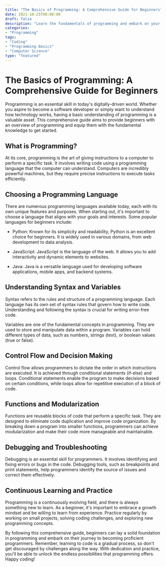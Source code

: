 ```yaml
---
title: "The Basics of Programming: A Comprehensive Guide for Beginners"
date: 2021-10-25T08:00:00
draft: false
description: "Learn the fundamentals of programming and embark on your journey to becoming a proficient programmer."
categories:
- "Programming"
tags:
- "Coding"
- "Programming Basics"
- "Computer Science"
type: "featured"
---
```


# The Basics of Programming: A Comprehensive Guide for Beginners

Programming is an essential skill in today's digitally-driven world. Whether you aspire to become a software developer or simply want to understand how technology works, having a basic understanding of programming is a valuable asset. This comprehensive guide aims to provide beginners with an overview of programming and equip them with the fundamental knowledge to get started.

## What is Programming?

At its core, programming is the art of giving instructions to a computer to perform a specific task. It involves writing code using a programming language that the computer can understand. Computers are incredibly powerful machines, but they require precise instructions to execute tasks efficiently.

## Choosing a Programming Language

There are numerous programming languages available today, each with its own unique features and purposes. When starting out, it's important to choose a language that aligns with your goals and interests. Some popular languages for beginners include:

- Python: Known for its simplicity and readability, Python is an excellent choice for beginners. It is widely used in various domains, from web development to data analysis.

- JavaScript: JavaScript is the language of the web. It allows you to add interactivity and dynamic elements to websites.

- Java: Java is a versatile language used for developing software applications, mobile apps, and backend systems.

## Understanding Syntax and Variables

Syntax refers to the rules and structure of a programming language. Each language has its own set of syntax rules that govern how to write code. Understanding and following the syntax is crucial for writing error-free code.

Variables are one of the fundamental concepts in programming. They are used to store and manipulate data within a program. Variables can hold different types of data, such as numbers, strings (text), or boolean values (true or false).

## Control Flow and Decision Making

Control flow allows programmers to dictate the order in which instructions are executed. It is achieved through conditional statements (if-else) and loops. Conditional statements enable the program to make decisions based on certain conditions, while loops allow for repetitive execution of a block of code.

## Functions and Modularization

Functions are reusable blocks of code that perform a specific task. They are designed to eliminate code duplication and improve code organization. By breaking down a program into smaller functions, programmers can achieve modularization and make their code more manageable and maintainable.

## Debugging and Troubleshooting

Debugging is an essential skill for programmers. It involves identifying and fixing errors or bugs in the code. Debugging tools, such as breakpoints and print statements, help programmers identify the source of issues and correct them effectively.

## Continuous Learning and Practice

Programming is a continuously evolving field, and there is always something new to learn. As a beginner, it's important to embrace a growth mindset and be willing to learn from experience. Practice regularly by working on small projects, solving coding challenges, and exploring new programming concepts.

By following this comprehensive guide, beginners can lay a solid foundation in programming and embark on their journey to becoming proficient programmers. Remember, learning to code is a gradual process, so don't get discouraged by challenges along the way. With dedication and practice, you'll be able to unlock the endless possibilities that programming offers. Happy coding!
